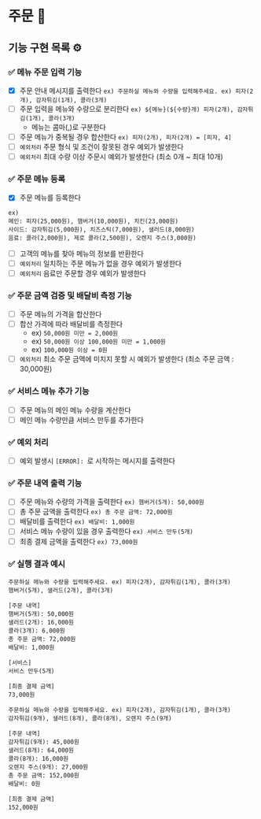 # 주문 🚗

## 기능 구현 목록 ⚙️

### ✅ 메뉴 주문 입력 기능

- [x] 주문 안내 메시지를 출력한다 `ex) 주문하실 메뉴와 수량을 입력해주세요. ex) 피자(2개), 감자튀김(1개), 콜라(3개)`
- [ ] 주문 입력을 메뉴와 수량으로 분리한다 `ex) ${메뉴}(${수량}개) 피자(2개), 감자튀김(1개), 콜라(3개)`
    - 메뉴는 콤마(,)로 구분한다
- [ ] 주문 메뉴가 중복될 경우 합산한다 `ex) 피자(2개), 피자(2개) = [피자, 4]`
- [ ] `예외처리` 주문 형식 및 조건이 잘못된 경우 예외가 발생한다
- [ ] `예외처리` 최대 수량 이상 주문시 예외가 발생한다 (최소 0개 ~ 최대 10개)

### ✅ 주문 메뉴 등록

- [x] 주문 메뉴를 등록한다

```
ex)
메인: 피자(25,000원), 햄버거(10,000원), 치킨(23,000원)
사이드: 감자튀김(5,000원), 치즈스틱(7,000원), 샐러드(8,000원)
음료: 콜라(2,000원), 제로 콜라(2,500원), 오렌지 주스(3,000원)
```

- [ ] 고객의 메뉴를 찾아 메뉴의 정보를 반환한다
- [ ] `예외처리` 일치하는 주문 메뉴가 없을 경우 예외가 발생한다
- [ ] `예외처리` 음료만 주문할 경우 예외가 발생한다

### ✅ 주문 금액 검증 및 배달비 측정 기능

- [ ] 주문 메뉴의 가격을 합산한다
- [ ] 합산 가격에 따라 배달비를 측정한다
    - ex) `50,000원 미만 = 2,000원`
    - ex) `50,000원 이상 100,000원 미만 = 1,000원`
    - ex) `100,000원 이상 = 0원`
- [ ] `예외처리` 최소 주문 금액에 미치지 못할 시 예외가 발생한다 (최소 주문 금액 : 30,000원)

### ✅ 서비스 메뉴 추가 기능

- [ ] 주문 메뉴의 메인 메뉴 수량을 계산한다
- [ ] 메인 메뉴 수량만큼 서비스 만두를 추가한다

### ✅ 예외 처리

- [ ] 예외 발생시 `[ERROR]: `로 시작하는 메시지를 출력한다

### ✅ 주문 내역 출력 기능

- [ ] 주문 메뉴와 수량의 가격을 출력한다 `ex) 햄버거(5개): 50,000원`
- [ ] 총 주문 금액을 출력한다 `ex) 총 주문 금액: 72,000원`
- [ ] 배달비를 출력한다 `ex) 배달비: 1,000원`
- [ ] 서비스 메뉴 수량이 있을 경우 출력한다 `ex) 서비스 만두(5개)`
- [ ] 최종 결제 금액을 출력한다 `ex) 73,000원`

### ✅ 실행 결과 예시

```
주문하실 메뉴와 수량을 입력해주세요. ex) 피자(2개), 감자튀김(1개), 콜라(3개)
햄버거(5개), 샐러드(2개), 콜라(3개)

[주문 내역]
햄버거(5개): 50,000원
샐러드(2개): 16,000원
콜라(3개): 6,000원
총 주문 금액: 72,000원
배달비: 1,000원

[서비스]
서비스 만두(5개)

[최종 결제 금액]
73,000원
```

```
주문하실 메뉴와 수량을 입력해주세요. ex) 피자(2개), 감자튀김(1개), 콜라(3개)
감자튀김(9개), 샐러드(8개), 콜라(8개), 오렌지 주스(9개)

[주문 내역]
감자튀김(9개): 45,000원
샐러드(8개): 64,000원
콜라(8개): 16,000원
오렌지 주스(9개): 27,000원
총 주문 금액: 152,000원
배달비: 0원

[최종 결제 금액]
152,000원
```
